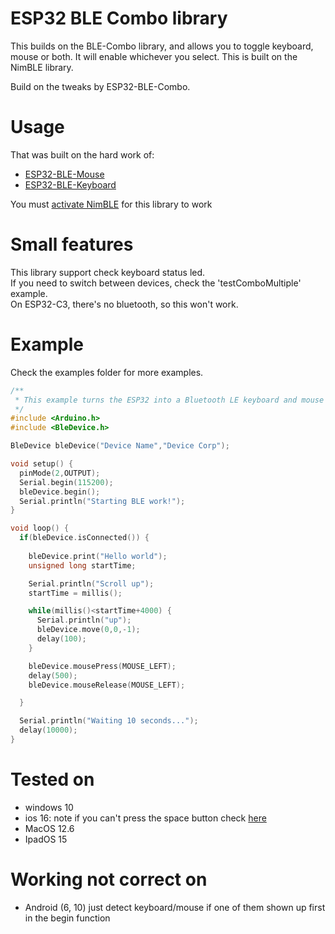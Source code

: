 # ESP32 BLE Combo library
This builds on the BLE-Combo library, and allows you to toggle keyboard, mouse or both. It will enable whichever you select.
This is built on the NimBLE library.

Build on the tweaks by ESP32-BLE-Combo.

# Usage
That was built on the hard work of:
- [ESP32-BLE-Mouse](https://github.com/T-vK/ESP32-BLE-Mouse)
- [ESP32-BLE-Keyboard](https://github.com/T-vK/ESP32-BLE-Keyboard)

You must [activate NimBLE](https://github.com/T-vK/ESP32-BLE-Keyboard#how-to-activate-nimble-mode) for this library to work

# Small features
This library support check keyboard status led.   
If you need to switch between devices, check the 'testComboMultiple' example.    
On ESP32-C3, there's no bluetooth, so this won't work.

# Example 
Check the examples folder for more examples.

``` C++
/**
 * This example turns the ESP32 into a Bluetooth LE keyboard and mouse
 */
#include <Arduino.h>
#include <BleDevice.h>

BleDevice bleDevice("Device Name","Device Corp");

void setup() {
  pinMode(2,OUTPUT);
  Serial.begin(115200);
  bleDevice.begin();
  Serial.println("Starting BLE work!");
}

void loop() {
  if(bleDevice.isConnected()) {
    
    bleDevice.print("Hello world");
    unsigned long startTime;

    Serial.println("Scroll up");
    startTime = millis();

    while(millis()<startTime+4000) {
      Serial.println("up");
      bleDevice.move(0,0,-1);
      delay(100);
    }

    bleDevice.mousePress(MOUSE_LEFT);
    delay(500);
    bleDevice.mouseRelease(MOUSE_LEFT);

  }

  Serial.println("Waiting 10 seconds...");
  delay(10000);
}
```
# Tested on
- windows 10  
- ios 16: note if you can't press the space button check [here](https://developer.apple.com/forums/thread/119022)
- MacOS 12.6
- IpadOS 15

# Working not correct on
- Android (6, 10) just detect keyboard/mouse if one of them shown up first in the begin function 

